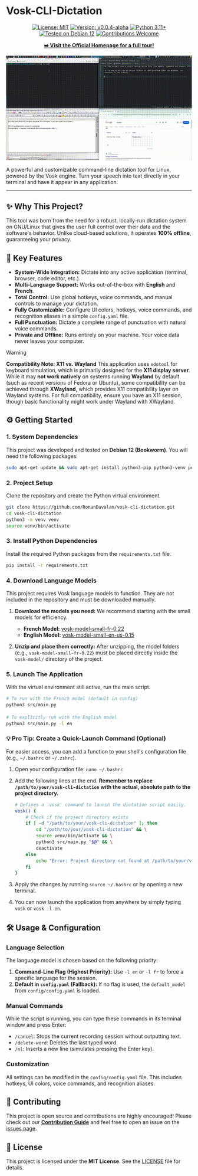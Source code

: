 # Vosk-CLI-Dictation

<p align="center">
  <a href="https://github.com/RonanDavalan/vosk-cli-dictation/blob/main/LICENSE"><img src="https://img.shields.io/badge/License-MIT-blue.svg" alt="License: MIT"></a>
  <a href="#"><img src="https://img.shields.io/badge/Version-v0.0.4--alpha-yellow.svg" alt="Version: v0.0.4-alpha"></a>
  <a href="#"><img src="https://img.shields.io/badge/python-3.11+-blue.svg" alt="Python 3.11+"></a>
  <a href="#"><img src="https://img.shields.io/badge/OS-Debian_12-D70A53.svg" alt="Tested on Debian 12"></a>
  <a href="#"><img src="https://img.shields.io/badge/Contributions-Welcome-brightgreen.svg" alt="Contributions Welcome"></a>
</p>

<p align="center">
  <a href="https://vosk.davalan.fr/"><strong>➡️ Visit the Official Homepage for a full tour!</strong></a>
</p>

<p align="center">
  <img src="assets/images/vosk-cli-dictation_live-demo.gif" alt="Live Demonstration">
</p>

A powerful and customizable command-line dictation tool for Linux, powered by the Vosk engine. Turn your speech into text directly in your terminal and have it appear in any application.

---

## ✨ Why This Project?

This tool was born from the need for a robust, locally-run dictation system on GNU/Linux that gives the user full control over their data and the software's behavior. Unlike cloud-based solutions, it operates **100% offline**, guaranteeing your privacy.

## 🚀 Key Features

*   **System-Wide Integration:** Dictate into any active application (terminal, browser, code editor, etc.).
*   **Multi-Language Support:** Works out-of-the-box with **English** and **French**.
*   **Total Control:** Use global hotkeys, voice commands, and manual controls to manage your dictation.
*   **Fully Customizable:** Configure UI colors, hotkeys, voice commands, and recognition aliases in a simple `config.yaml` file.
*   **Full Punctuation:** Dictate a complete range of punctuation with natural voice commands.
*   **Private and Offline:** Runs entirely on your machine. Your voice data never leaves your computer.

> [!WARNING]
> 
> **Compatibility Note: X11 vs. Wayland** This application uses `xdotool` for keyboard simulation, which is primarily designed for the **X11 display server**. While it may **not work natively** on systems running **Wayland** by default (such as recent versions of Fedora or Ubuntu), some compatibility can be achieved through **XWayland**, which provides X11 compatibility layer on Wayland systems. For full compatibility, ensure you have an X11 session, though basic functionality might work under Wayland with XWayland.

## ⚙️ Getting Started

### 1. System Dependencies

This project was developed and tested on **Debian 12 (Bookworm)**. You will need the following packages:

```bash
sudo apt-get update && sudo apt-get install python3-pip python3-venv portaudio19-dev gettext xdotool pulseaudio-utils
```

### 2. Project Setup

Clone the repository and create the Python virtual environment.

```bash
git clone https://github.com/RonanDavalan/vosk-cli-dictation.git
cd vosk-cli-dictation
python3 -m venv venv
source venv/bin/activate
```

### 3. Install Python Dependencies

Install the required Python packages from the `requirements.txt` file.

```bash
pip install -r requirements.txt
```

### 4. Download Language Models

This project requires Vosk language models to function. They are not included in the repository and must be downloaded manually.

1.  **Download the models you need:** We recommend starting with the small models for efficiency.
    *   **French Model:** [vosk-model-small-fr-0.22](https://alphacephei.com/vosk/models/vosk-model-small-fr-0.22.zip)
    *   **English Model:** [vosk-model-small-en-us-0.15](https://alphacephei.com/vosk/models/vosk-model-small-en-us-0.15.zip)

2.  **Unzip and place them correctly:** After unzipping, the model folders (e.g., `vosk-model-small-fr-0.22`) must be placed directly inside the `vosk-model/` directory of the project.

### 5. Launch The Application

With the virtual environment still active, run the main script.

```bash
# To run with the French model (default in config)
python3 src/main.py

# To explicitly run with the English model
python3 src/main.py -l en
```

### 💡 Pro Tip: Create a Quick-Launch Command (Optional)

For easier access, you can add a function to your shell's configuration file (e.g., `~/.bashrc` or `~/.zshrc`).

1.  Open your configuration file: `nano ~/.bashrc`
2.  Add the following lines at the end. **Remember to replace `/path/to/your/vosk-cli-dictation` with the actual, absolute path to the project directory.**

    ```bash
    # Defines a 'vosk' command to launch the dictation script easily.
    vosk() {
        # Check if the project directory exists
        if [ -d "/path/to/your/vosk-cli-dictation" ]; then
            cd "/path/to/your/vosk-cli-dictation" && \
            source venv/bin/activate && \
            python3 src/main.py "$@" && \
            deactivate
        else
            echo "Error: Project directory not found at /path/to/your/vosk-cli-dictation"
        fi
    }
    ```

3.  Apply the changes by running `source ~/.bashrc` or by opening a new terminal.
4.  You can now launch the application from anywhere by simply typing `vosk` or `vosk -l en`.

## 🛠️ Usage & Configuration

### Language Selection

The language model is chosen based on the following priority:

1.  **Command-Line Flag (Highest Priority):** Use `-l en` or `-l fr` to force a specific language for the session.
2.  **Default in `config.yaml` (Fallback):** If no flag is used, the `default_model` from `config/config.yaml` is loaded.

### Manual Commands

While the script is running, you can type these commands in its terminal window and press Enter:

*   `/cancel`: Stops the current recording session without outputting text.
*   `/delete-word`: Deletes the last typed word.
*   `/nl`: Inserts a new line (simulates pressing the Enter key).

### Customization

All settings can be modified in the `config/config.yaml` file. This includes hotkeys, UI colors, voice commands, and recognition aliases.

## 🤝 Contributing

This project is open source and contributions are highly encouraged! Please check out our **[Contribution Guide](CONTRIBUTING.md)** and feel free to open an issue on the [issues page](https://github.com/RonanDavalan/vosk-cli-dictation/issues).

## 📄 License

This project is licensed under the **MIT License**. See the [LICENSE](LICENSE) file for details.
